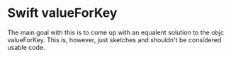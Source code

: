 Swift valueForKey
==========================

The main goal with this is to come up with an equalent solution to the objc valueForKey. This is, however, just sketches and shouldn't be considered usable code.
